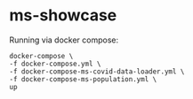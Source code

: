 # ms-showcase

Running via docker compose:
```
docker-compose \
-f docker-compose.yml \
-f docker-compose-ms-covid-data-loader.yml \
-f docker-compose-ms-population.yml \
up
```